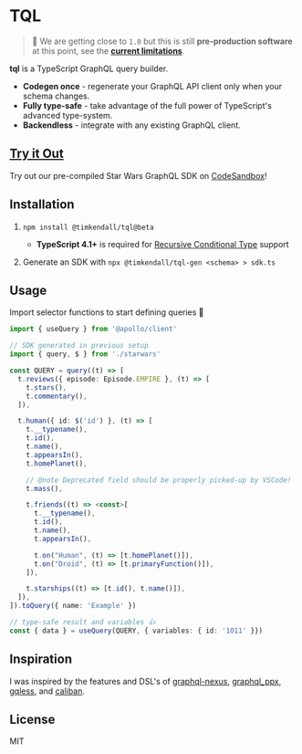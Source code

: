 # TQL

> 🚧 We are getting close to `1.0` but this is still **pre-production software** at this point, see the **[current limitations](./CURRENT_LIMITATIONS.md)**.

**tql** is a TypeScript GraphQL query builder.

- **Codegen once** - regenerate your GraphQL API client only when your schema changes.
- **Fully type-safe** - take advantage of the full power of TypeScript's advanced type-system.
- **Backendless** - integrate with any existing GraphQL client.

## [Try it Out](https://codesandbox.io/s/tql-starwars-wlfg9?file=/src/index.ts&runonclick=1)

Try out our pre-compiled Star Wars GraphQL SDK on [CodeSandbox](https://codesandbox.io/s/tql-starwars-wlfg9?file=/src/index.ts&runonclick=1)!

## Installation

1. `npm install @timkendall/tql@beta`

   * **TypeScript 4.1+** is required for [Recursive Conditional Type](https://devblogs.microsoft.com/typescript/announcing-typescript-4-1/#recursive-conditional-types) support

2. Generate an SDK with `npx @timkendall/tql-gen <schema> > sdk.ts`


## Usage

Import selector functions to start defining queries 🎉

```typescript
import { useQuery } from '@apollo/client'

// SDK generated in previous setup
import { query, $ } from './starwars'

const QUERY = query((t) => [
  t.reviews({ episode: Episode.EMPIRE }, (t) => [
    t.stars(),
    t.commentary(),
  ]),

  t.human({ id: $('id') }, (t) => [
    t.__typename(),
    t.id(),
    t.name(),
    t.appearsIn(),
    t.homePlanet(),

    // @note Deprecated field should be properly picked-up by VSCode!
    t.mass(),

    t.friends((t) => <const>[
      t.__typename(),
      t.id(),
      t.name(),
      t.appearsIn(),

      t.on("Human", (t) => [t.homePlanet()]),
      t.on("Droid", (t) => [t.primaryFunction()]),
    ]),

    t.starships((t) => [t.id(), t.name()]),
  ]),
]).toQuery({ name: 'Example' })

// type-safe result and variables 👍
const { data } = useQuery(QUERY, { variables: { id: '1011' }})

```

## Inspiration

I was inspired by the features and DSL's of [graphql-nexus](https://github.com/graphql-nexus/schema), [graphql_ppx](https://github.com/mhallin/graphql_ppx), [gqless](https://github.com/gqless/gqless), and [caliban](https://github.com/ghostdogpr/caliban).

## License

MIT
